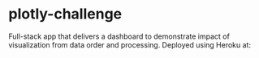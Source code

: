 # plotly-challenge
Full-stack app that delivers a dashboard to demonstrate impact of visualization from data order and processing. Deployed using Heroku at: 
